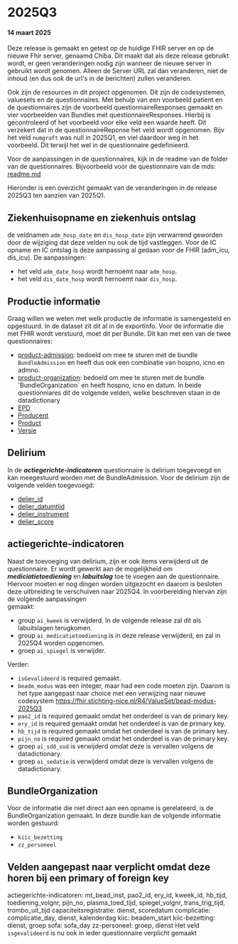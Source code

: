 # 2025Q3


#### 14 maart 2025
Deze release is gemaakt en getest op de huidige FHIR server en op de nieuwe Fhir server, genaamd Chiba. Dit maakt dat als deze release
gebruikt wordt, er geen veranderingen nodig zijn wanneer de nieuwe server in gebruikt wordt genomen. Alleen de Server URL zal dan veranderen,
niet de inhoud (en dus ook de url's in de berichten) zullen veranderen.

Ook zijn de resources in dit project opgenomen. Dit zijn de codesystemen, valuesets en de questionnaires.  Met behulp van een voorbeeld
patient en de questionnaires zijn de voorbeeld questionnaireResponses gemaakt en vier voorbeelden van Bundles met questionnaireResponses.
Hierbij is gecontroleerd of het voorbeeld voor elke veld een waarde heeft. Dit verzekert dat in de questionnaireReponse het veld wordt 
opgenomen. Bijv het veld `numgraft` was null in 2025Q1, en viel daardoor weg in het voorbeeld. Dit terwijl het wel in de questionnaire
gedefinieerd.

Voor de aanpassingen in de questionnaires, kijk in de readme van de folder van de questionnaires. Bijvoorbeeld voor de questionnaire 
van de mds: [readme.md](https://github.com/AmsterdamUMC/nice-fhir-qr-voorbeelden/blob/master/resources/questionnaires/mds/readme.md#mds-2025q3)

Hieronder is een overzicht gemaakt van de veranderingen in de release 2025Q3 ten aanzien van 2025Q1.


## Ziekenhuisopname en ziekenhuis ontslag 
de veldnamen `adm_hosp_date` en `dis_hosp_date` zijn verwarrend geworden door de wijziging dat deze velden nu ook de tijd vastleggen. 
Voor de IC opname en IC ontslag is deze aanpassing al gedaan voor de FHIR (adm_icu, dis_icu). 
De aanpassingen:
* het veld `adm_date_hosp` wordt hernoemt naar `adm_hosp`.
* het veld `dis_date_hosp` wordt hernoemt naar `dis_hosp`.


## Productie informatie
Graag willen we weten met welk productie de informatie is samengesteld en opgestuurd. In de dataset zit dit al in de exportinfo. 
Voor de informatie die met FHIR wordt verstuurd, moet dit per Bundle. Dit kan met een van de twee questionnaires:
* [product-admission](https://stichting-nice.nl/dd/#11475): bedoeld om mee te sturen met de bundle `BundleAdmission` en heeft dus ook een combinatie van hospno, icno en admno.
* [product-organization](https://stichting-nice.nl/dd/#11480): bedoeld om mee te sturen met de bundle 'BundleOrganization` en heeft hospno, icno en datum. 
In beide questionniares dit de volgende velden, welke beschreven staan in de datadictionary
* [EPD](https://stichting-nice.nl/dd/#11476)
* [Producent](https://stichting-nice.nl/dd/#11478) 
* [Product](https://stichting-nice.nl/dd/#11477)
* [Versie](https://stichting-nice.nl/dd/#11479)

## Delirium 
In de ***actiegerichte-indicatoren*** questionnaire is delirium toegevoegd en kan meegestuurd worden met de BundleAdmission. Voor de delirium zijn 
de volgende velden toegevoegd: 
* [delier_id](https://stichting-nice.nl/dd/#11465)
* [delier_datumtijd](https://stichting-nice.nl/dd/#11462)
* [delier_instrument](https://stichting-nice.nl/dd/#11461)
* [delier_score](https://stichting-nice.nl/dd/#11464)

## actiegerichte-indicatoren
Naast de toevoeging van delirium, zijn er ook items verwijderd uit de questionnaire. Er wordt gewerkt aan de mogelijkheid om 
***mediciatietoediening*** en ***labuitslag*** toe te voegen aan de questionnaire. Hiervoor moeten er nog dingen worden uitgezocht
en daarom is besloten deze uitbreiding te verschuiven naar 2025Q4. In voorbereiding hiervan zijn de volgende aanpassingen  
gemaakt:
* group `ai_kweek` is verwijderd. In de volgende release zal dit als labuitslagen terugkomen.
* group `ai_medicatietoediening` is in deze release verwijderd, en zal in 2025Q4 worden opgenomen.
* groep `ai_spiegel` is verwijder.

Verder:
* `isGevalideerd` is required gemaakt.
* `beadm_modus` was een integer, maar had een code moeten zijn. Daarom is het type aangepast naar choice met een verwijzing naar nieuwe codesystem https://fhir.stichting-nice.nl/R4/ValueSet/bead-modus-2025Q3
* `pao2_id` is required gemaakt omdat het onderdeel is van de primary key.
* `ery_id` is required gemaakt omdat het onderdeel is van de primary key.
* `hb_tijd` is required gemaakt omdat het onderdeel is van de primary key.
* `pijn_no` is required gemaakt omdat het onderdeel is van de primary key.
* groep `ai_sdd_sod` is verwijderd omdat deze is vervallen volgens de datadictionary.
* groep `ai_sedatie` is verwijderd omdat deze is vervallen volgens de datadictionary.

## BundleOrganization
Voor de informatie die niet direct aan een opname is gerelateerd, is de BundleOrganization gemaakt. In deze bundle kan de volgende
informatie worden gestuurd:
* `kiic_bezetting`
* `zz_personeel`


## Velden aangepast naar verplicht omdat deze horen bij een primary of foreign key
actiegerichte-indicatoren: mt_bead_inst, pao2_id, ery_id, kweek_id, hb_tijd, toediening_volgnr, pijn_no, plasma_toed_tijd, spiegel_volgnr, trans_trig_tijd, trombo_uit_tijd
capaciteitsregistratie: dienst, scoredatum
complicatie: complicatie_day, dienst, kalenderdag
kiic: beadem_start
kiic-bezetting: dienst, groep
sofa: sofa_day
zz-personeel: groep, dienst
Het veld `isgevalideerd` is nu ook in ieder questionnaire verplicht gemaakt
